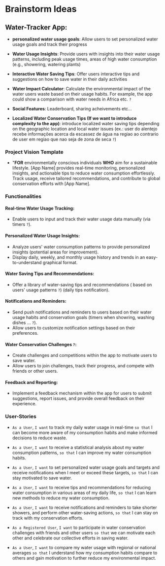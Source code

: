 # Brainstorm Ideas
## Water-Tracker App:
- **personalized water usage goals**: Allow users to set personalized water usage goals and track their progress

- **Water Usage Insights**: Provide users with insights into their water usage patterns, including peak usage times, areas of high water consumption (e.g., showering, watering plants)

- **Interactive Water Saving Tips**: Offer users interactive tips and suggestions on how to save water in their daily activities

- **Water Impact Calculator**: Calculate the environmental impact of the water users waste based on their usage habits. For example, the app could show a comparison with water needs in Africa etc. `?`

- **Social Features**: Leaderboard, sharing acheivements etc...

- **Localized Water Conservation Tips (If we want to introduce complexity to the app)**: introduce localized water saving tips depending on the geographic location and local water issues (ex.: user do alentejo recebe informações acerca da escassez de água na regiao ao contrario de user em regiao que nao seja de zona de seca `?`)

### Project Vision Template

- "**FOR** environmentally conscious individuals **WHO** aim for a sustainable lifestyle. [App Name] provides real-time monitoring, personalized insights, and actionable tips to reduce water consumption effortlessly. Track usage, receive tailored recommendations, and contribute to global conservation efforts with [App Name].

### Functionalities

#### Real-time Water Usage Tracking:
- Enable users to input and track their water usage data manually (via timers `?`).

#### Personalized Water Usage Insights:
- Analyze users' water consumption patterns to provide personalized insights (potential areas for improvement).
- Display daily, weekly, and monthly usage history and trends in an easy-to-understand graphical format.

#### Water Saving Tips and Recommendations:

- Offer a library of water-saving tips and recommendations ( based on users' usage patterns `?`) (daily tips notification).

#### Notifications and Reminders:

- Send push notifications and reminders to users based on their water usage habits and conservation goals (timers when showring, washing dishes ... `?`).
- Allow users to customize notification settings based on their preferences.

#### Water Conservation Challenges `?`:

- Create challenges and competitions within the app to motivate users to save water.
- Allow users to join challenges, track their progress, and compete with friends or other users.

#### Feedback and Reporting:

- Implement a feedback mechanism within the app for users to submit suggestions, report issues, and provide overall feedback on their experience.

### User-Stories

- `As a User`, `I want` to track my daily water usage in real-time `so that` I can become more aware of my consumption habits and make informed decisions to reduce waste.

- `As a User`, `I want` to receive a statistical analysis about my water consumption patterns, `so that` I can improve my water consumption habits.

- `As a User`, `I want` to set personalized water usage goals and targets and receive notifications when I meet or exceed these targets, `so that` I can stay motivated to save water.

- `As a User`, `I want` to receive tips and recommendations for reducing water consumption in various areas of my daily life, `so that` I can learn new methods to reduce my water consumption.

- `As a User`, `I want` to receive notifications and reminders to take shorter showers, and perform other water-saving actions, `so that` I can stay on track with my conservation efforts.

- `As a Registered User`, `I want` to participate in water conservation challenges with friends and other users `so that` we can motivate each other and celebrate our collective efforts in saving water.

- `As a User`, `I want` to compare my water usage with regional or national averages `so that` I understand how my consumption habits compare to others and gain motivation to further reduce my environmental impact.